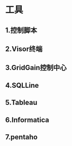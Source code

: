 # 工具
## 1.控制脚本
## 2.Visor终端
## 3.GridGain控制中心
## 4.SQLLine
## 5.Tableau
## 6.Informatica
## 7.pentaho

<RightPane/>